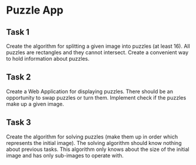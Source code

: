 # Puzzle App

## Task 1

Create the algorithm for splitting a given image into puzzles (at least 16). All puzzles are rectangles and they cannot intersect. Create a convenient way to hold information about puzzles.

## Task 2

Create a Web Application for displaying puzzles. There should be an opportunity to swap puzzles or turn them. Implement check if the puzzles make up a given image.

## Task 3

Create the algorithm for solving puzzles (make them up in order which represents the initial image). The solving algorithm should know nothing about previous tasks. This algorithm only knows about the size of the initial image and has only sub-images to operate with.